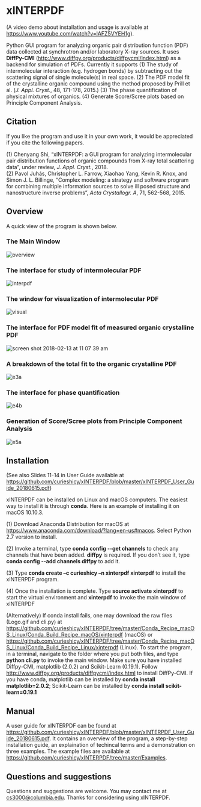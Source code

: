 # xINTERPDF 

(A video demo about installation and usage is available at https://www.youtube.com/watch?v=lAFZ5VYEH1g).

Python GUI program for analyzing organic pair distribution function (PDF) data collected at synchrotron and/or laboratory X-ray sources. It uses <b>DiffPy-CMI</b> (http://www.diffpy.org/products/diffpycmi/index.html) as a backend for simulation of PDFs. Currently it supports (1) The study of intermolecular interaction (e.g. hydrogen bonds) by subtracting out the scattering signal of single molecule(s) in real space. (2) The PDF model fit of the crystalline organic compound using the method proposed by Prill et al. (<i>J. Appl. Cryst.</i>, 48, 171-178, 2015.) (3) The phase quantification of physical mixtures of organics. (4) Generate Score/Scree plots based on Principle Component Analysis. 

## Citation

If you like the program and use it in your own work, it would be appreciated if you cite the following papers.

(1) Chenyang Shi, “xINTERPDF: a GUI program for analyzing intermolecular pair distribution functions of organic compounds from X-ray total scattering data”, under review, <i>J. Appl. Cryst.</i>, 2018. <br>
(2) Pavol Juhás, Christopher L. Farrow, Xiaohao Yang, Kevin R. Knox, and Simon J. L. Billinge, “Complex modeling: a strategy and software program for combining multiple information sources to solve ill posed structure and nanostructure inverse problems”, <i>Acta Crystallogr. A</i>, 71, 562-568, 2015. 

## Overview
A quick view of the program is shown below.
### The Main Window

![overview](https://user-images.githubusercontent.com/8492535/41437338-bbb61878-6fe9-11e8-9dca-3556858c97ed.png)

### The interface for study of intermolecular PDF

![interpdf](https://user-images.githubusercontent.com/8492535/35756647-b06a457c-0831-11e8-82b4-7d6ef6c39178.png)

### The window for visualization of intermolecular PDF 

![visual](https://user-images.githubusercontent.com/8492535/35756649-b0909b3c-0831-11e8-8d73-3369eef25364.png)

### The interface for PDF model fit of measured organic crystalline PDF

![screen shot 2018-02-13 at 11 07 39 am](https://user-images.githubusercontent.com/8492535/36172498-afd203dc-10cb-11e8-8514-1654050e5d32.png)

### A breakdown of the total fit to the organic crystalline PDF

![e3a](https://user-images.githubusercontent.com/8492535/41437344-be14db18-6fe9-11e8-9df0-4793eda34031.png)

### The interface for phase quantification

![e4b](https://user-images.githubusercontent.com/8492535/41437457-2132cd0e-6fea-11e8-9e44-0400aa0f72bd.png)

### Generation of Score/Scree plots from Principle Component Analysis

![e5a](https://user-images.githubusercontent.com/8492535/41437348-c10cd4d8-6fe9-11e8-8261-2f6fbd832a6c.png)

## Installation

(See also Slides 11-14 in User Guide available at https://github.com/curieshicy/xINTERPDF/blob/master/xINTERPDF_User_Guide_20180615.pdf)

xINTERPDF can be installed on Linux and macOS computers. The easiest way to install it is through <b>conda</b>. Here is an example of installing it on macOS 10.10.3. 

(1) Download Anaconda Distribution for macOS at https://www.anaconda.com/download/?lang=en-us#macos. Select Python 2.7 version to install.

(2) Invoke a terminal, type <b>conda config --get channels</b> to check any channels that have been added. <b>diffpy</b> is required. If you don’t see it, type <b>conda config --add channels diffpy</b> to add it.  

(3) Type <b>conda create –c curieshicy –n xinterpdf xinterpdf</b> to install the xINTERPDF program.

(4) Once the installation is complete. Type <b>source activate xinterpdf</b> to start the virtual environment and <b>xinterpdf</b> to invoke the main window of xINTERPDF

(Alternatively) If conda install fails, one may download the raw files (Logo.gif and cli.py) at https://github.com/curieshicy/xINTERPDF/tree/master/Conda_Recipe_macOS_Linux/Conda_Build_Recipe_macOS/xinterpdf (macOS) or https://github.com/curieshicy/xINTERPDF/tree/master/Conda_Recipe_macOS_Linux/Conda_Build_Recipe_Linux/xinterpdf (Linux). To start the program, in a terminal, navigate to the folder where you put both files, and type <b>python cli.py</b> to invoke the main window. Make sure you have installed Diffpy-CMI, matplotlib (2.0.2) and Scikit-Learn (0.19.1). Follow http://www.diffpy.org/products/diffpycmi/index.html to install DiffPy-CMI. If you have conda, matplotlib can be installed by <b>conda install matplotlib=2.0.2</b>; Scikit-Learn can be installed by <b>conda install scikit-learn=0.19.1</b>  

## Manual

A user guide for xINTERPDF can be found at https://github.com/curieshicy/xINTERPDF/blob/master/xINTERPDF_User_Guide_20180615.pdf. It contains an overview of the program, a step-by-step installation guide, an explaination of techincal terms and a demonstration on three examples. The example files are available at https://github.com/curieshicy/xINTERPDF/tree/master/Examples. 

## Questions and suggestions

Questions and suggestions are welcome. You may contact me at cs3000@columbia.edu. Thanks for considering using xINTERPDF.









